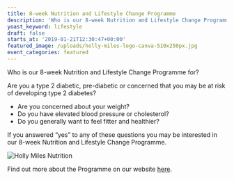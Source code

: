 ```yaml
---
title: 8-week Nutrition and Lifestyle Change Programme
description: 'Who is our 8-week Nutrition and Lifestyle Change Programme for?  '
yoast_keyword: lifestyle
draft: false
starts_at: '2019-01-21T12:30:47+00:00'
featured_image: /uploads/holly-miles-logo-canva-510x250px.jpg
event_categories: featured
---
```

Who is our 8-week Nutrition and Lifestyle Change Programme for?  

Are you a type 2 diabetic, pre-diabetic or concerned that you may be at risk of developing type 2 diabetes?

* Are you concerned about your weight?
* Do you have elevated blood pressure or cholesterol?
* Do you generally want to feel fitter and healthier?

If you answered “yes” to any of these questions you may be interested in our 8-week Nutrition and Lifestyle Change Programme.

![Holly Miles Nutrition](/uploads/holly-miles-logo-canva-510x250px.jpg)



Find out more about the Programme on our website [here](https://www.bagnallcentre.com/therapies/8-week-nutrition-and-lifestyle-change-programme/).
